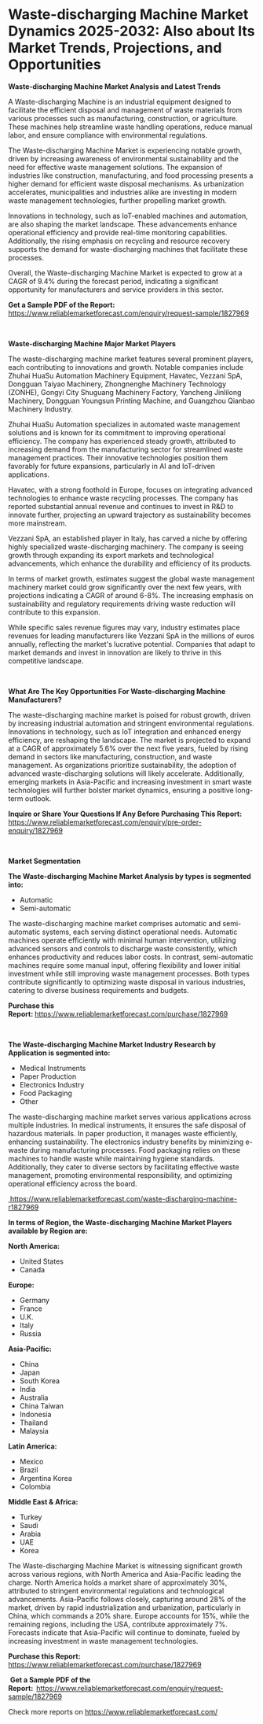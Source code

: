<p><h1>Waste-discharging Machine Market Dynamics 2025-2032: Also about Its Market Trends, Projections, and Opportunities</h1></p><p><strong>Waste-discharging Machine Market Analysis and Latest Trends</strong></p>
<p><p>A Waste-discharging Machine is an industrial equipment designed to facilitate the efficient disposal and management of waste materials from various processes such as manufacturing, construction, or agriculture. These machines help streamline waste handling operations, reduce manual labor, and ensure compliance with environmental regulations.</p><p>The Waste-discharging Machine Market is experiencing notable growth, driven by increasing awareness of environmental sustainability and the need for effective waste management solutions. The expansion of industries like construction, manufacturing, and food processing presents a higher demand for efficient waste disposal mechanisms. As urbanization accelerates, municipalities and industries alike are investing in modern waste management technologies, further propelling market growth.</p><p>Innovations in technology, such as IoT-enabled machines and automation, are also shaping the market landscape. These advancements enhance operational efficiency and provide real-time monitoring capabilities. Additionally, the rising emphasis on recycling and resource recovery supports the demand for waste-discharging machines that facilitate these processes. </p><p>Overall, the Waste-discharging Machine Market is expected to grow at a CAGR of 9.4% during the forecast period, indicating a significant opportunity for manufacturers and service providers in this sector.</p></p>
<p><strong>Get a Sample PDF of the Report:&nbsp;</strong> <a href="https://www.reliablemarketforecast.com/enquiry/request-sample/1827969?utm_campaign=3175&utm_medium=2&utm_source=Github&utm_content=ia&utm_term=12042025&utm_id=waste-discharging-machine">https://www.reliablemarketforecast.com/enquiry/request-sample/1827969</a></p>
<p>&nbsp;</p>
<p><strong>Waste-discharging Machine Major Market Players</strong></p>
<p><p>The waste-discharging machine market features several prominent players, each contributing to innovations and growth. Notable companies include Zhuhai HuaSu Automation Machinery Equipment, Havatec, Vezzani SpA, Dongguan Taiyao Machinery, Zhongnenghe Machinery Technology (ZONHE), Gongyi City Shuguang Machinery Factory, Yancheng Jinlilong Machinery, Dongguan Youngsun Printing Machine, and Guangzhou Qianbao Machinery Industry.</p><p>Zhuhai HuaSu Automation specializes in automated waste management solutions and is known for its commitment to improving operational efficiency. The company has experienced steady growth, attributed to increasing demand from the manufacturing sector for streamlined waste management practices. Their innovative technologies position them favorably for future expansions, particularly in AI and IoT-driven applications.</p><p>Havatec, with a strong foothold in Europe, focuses on integrating advanced technologies to enhance waste recycling processes. The company has reported substantial annual revenue and continues to invest in R&D to innovate further, projecting an upward trajectory as sustainability becomes more mainstream.</p><p>Vezzani SpA, an established player in Italy, has carved a niche by offering highly specialized waste-discharging machinery. The company is seeing growth through expanding its export markets and technological advancements, which enhance the durability and efficiency of its products.</p><p>In terms of market growth, estimates suggest the global waste management machinery market could grow significantly over the next few years, with projections indicating a CAGR of around 6-8%. The increasing emphasis on sustainability and regulatory requirements driving waste reduction will contribute to this expansion.</p><p>While specific sales revenue figures may vary, industry estimates place revenues for leading manufacturers like Vezzani SpA in the millions of euros annually, reflecting the market's lucrative potential. Companies that adapt to market demands and invest in innovation are likely to thrive in this competitive landscape.</p></p>
<p>&nbsp;</p>
<p><strong>What Are The Key Opportunities For Waste-discharging Machine Manufacturers?</strong></p>
<p><p>The waste-discharging machine market is poised for robust growth, driven by increasing industrial automation and stringent environmental regulations. Innovations in technology, such as IoT integration and enhanced energy efficiency, are reshaping the landscape. The market is projected to expand at a CAGR of approximately 5.6% over the next five years, fueled by rising demand in sectors like manufacturing, construction, and waste management. As organizations prioritize sustainability, the adoption of advanced waste-discharging solutions will likely accelerate. Additionally, emerging markets in Asia-Pacific and increasing investment in smart waste technologies will further bolster market dynamics, ensuring a positive long-term outlook.</p></p>
<p><strong>Inquire or Share Your Questions If Any Before Purchasing This Report:</strong> <a href="https://www.reliablemarketforecast.com/enquiry/pre-order-enquiry/1827969?utm_campaign=3175&utm_medium=2&utm_source=Github&utm_content=ia&utm_term=12042025&utm_id=waste-discharging-machine">https://www.reliablemarketforecast.com/enquiry/pre-order-enquiry/1827969</a></p>
<p>&nbsp;</p>
<p><strong>Market Segmentation</strong></p>
<p><strong>The Waste-discharging Machine Market Analysis by types is segmented into:</strong></p>
<p><ul><li>Automatic</li><li>Semi-automatic</li></ul></p>
<p><p>The waste-discharging machine market comprises automatic and semi-automatic systems, each serving distinct operational needs. Automatic machines operate efficiently with minimal human intervention, utilizing advanced sensors and controls to discharge waste consistently, which enhances productivity and reduces labor costs. In contrast, semi-automatic machines require some manual input, offering flexibility and lower initial investment while still improving waste management processes. Both types contribute significantly to optimizing waste disposal in various industries, catering to diverse business requirements and budgets.</p></p>
<p><strong>Purchase this Report:&nbsp;</strong><a href="https://www.reliablemarketforecast.com/purchase/1827969?utm_campaign=3175&utm_medium=2&utm_source=Github&utm_content=ia&utm_term=12042025&utm_id=waste-discharging-machine">https://www.reliablemarketforecast.com/purchase/1827969</a></p>
<p>&nbsp;</p>
<p><strong>The Waste-discharging Machine Market Industry Research by Application is segmented into:</strong></p>
<p><ul><li>Medical Instruments</li><li>Paper Production</li><li>Electronics Industry</li><li>Food Packaging</li><li>Other</li></ul></p>
<p><p>The waste-discharging machine market serves various applications across multiple industries. In medical instruments, it ensures the safe disposal of hazardous materials. In paper production, it manages waste efficiently, enhancing sustainability. The electronics industry benefits by minimizing e-waste during manufacturing processes. Food packaging relies on these machines to handle waste while maintaining hygiene standards. Additionally, they cater to diverse sectors by facilitating effective waste management, promoting environmental responsibility, and optimizing operational efficiency across the board.</p></p>
<p><a href="https://www.reliablemarketforecast.com/waste-discharging-machine-r1827969?utm_campaign=3175&utm_medium=2&utm_source=Github&utm_content=ia&utm_term=12042025&utm_id=waste-discharging-machine">&nbsp;https://www.reliablemarketforecast.com/waste-discharging-machine-r1827969</a></p>
<p><strong>In terms of Region, the Waste-discharging Machine Market Players available by Region are:</strong></p>
<p>
    <p> <strong> North America: </strong>
        <ul>
            <li>United States</li>
            <li>Canada</li>
        </ul>
        </p> 
    <p> <strong> Europe: </strong>
        <ul>
            <li>Germany</li>
            <li>France</li>
            <li>U.K.</li>
            <li>Italy</li>
            <li>Russia</li>
        </ul>
        </p> 
    <p> <strong> Asia-Pacific: </strong>
        <ul>
            <li>China</li>
            <li>Japan</li>
            <li>South Korea</li>
            <li>India</li>
            <li>Australia</li>
            <li>China Taiwan</li>
            <li>Indonesia</li>
            <li>Thailand</li>
            <li>Malaysia</li>
        </ul>
        </p> 
    <p> <strong> Latin America: </strong>
        <ul>
            <li>Mexico</li>
            <li>Brazil</li>
            <li>Argentina Korea</li>
            <li>Colombia</li>
        </ul>
        </p> 
    <p> <strong> Middle East & Africa: </strong>
        <ul>
            <li>Turkey</li>
            <li>Saudi</li>
            <li>Arabia</li>
            <li>UAE</li>
            <li>Korea</li>
        </ul>
    </p>
    </p>
<p><p>The Waste-discharging Machine Market is witnessing significant growth across various regions, with North America and Asia-Pacific leading the charge. North America holds a market share of approximately 30%, attributed to stringent environmental regulations and technological advancements. Asia-Pacific follows closely, capturing around 28% of the market, driven by rapid industrialization and urbanization, particularly in China, which commands a 20% share. Europe accounts for 15%, while the remaining regions, including the USA, contribute approximately 7%. Forecasts indicate that Asia-Pacific will continue to dominate, fueled by increasing investment in waste management technologies.</p></p>
<p><strong>Purchase this Report: </strong><a href="https://www.reliablemarketforecast.com/purchase/1827969?utm_campaign=3175&utm_medium=2&utm_source=Github&utm_content=ia&utm_term=12042025&utm_id=waste-discharging-machine">https://www.reliablemarketforecast.com/purchase/1827969</a></p>
<p>&nbsp;<strong>Get a Sample PDF of the Report:&nbsp;&nbsp;</strong><a href="https://www.reliablemarketforecast.com/enquiry/request-sample/1827969?utm_campaign=3175&utm_medium=2&utm_source=Github&utm_content=ia&utm_term=12042025&utm_id=waste-discharging-machine">https://www.reliablemarketforecast.com/enquiry/request-sample/1827969</a></p>
<p><strong></strong></p>
<p>Check more reports on <a href="https://www.reliablemarketforecast.com/?utm_campaign=3175&utm_medium=2&utm_source=Github&utm_content=ia&utm_term=12042025&utm_id=waste-discharging-machine">https://www.reliablemarketforecast.com/</a></p>